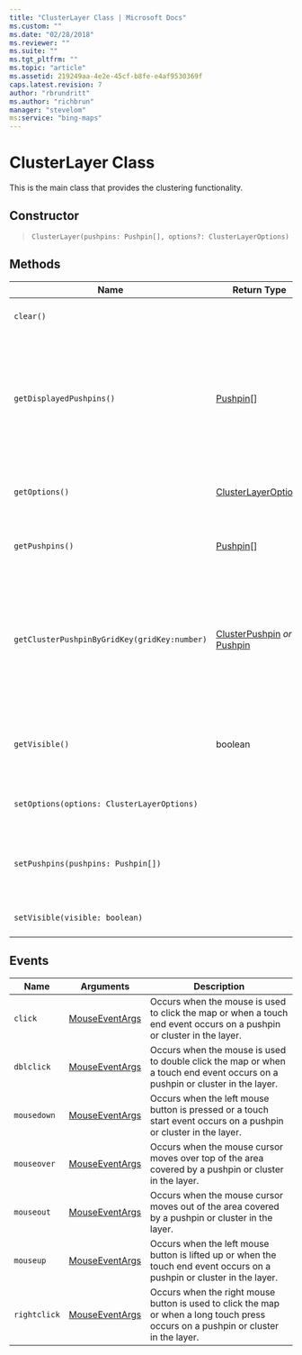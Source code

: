 ```yaml
---
title: "ClusterLayer Class | Microsoft Docs"
ms.custom: ""
ms.date: "02/28/2018"
ms.reviewer: ""
ms.suite: ""
ms.tgt_pltfrm: ""
ms.topic: "article"
ms.assetid: 219249aa-4e2e-45cf-b8fe-e4af9530369f
caps.latest.revision: 7
author: "rbrundritt"
ms.author: "richbrun"
manager: "stevelom"
ms:service: "bing-maps"
---
```

# ClusterLayer Class
This is the main class that provides the clustering functionality.

## Constructor

> `ClusterLayer(pushpins: Pushpin[], options?: ClusterLayerOptions)`

## Methods

Name                                          | Return Type          | Description
--------------------------------------------- | -------------------- | --------------------------------
`clear()`                                     |                      | Clears all the data in the cluster layer.
`getDisplayedPushpins()`                      | [Pushpin](../v8-web-control/pushpin-class.md)[]            | Gets the pushpins that are in the current map view. If clustering is disabled, all pushpins in the clustering layer are returned.
`getOptions()`                                  | [ClusterLayerOptions](../v8-web-control/clusterlayeroptions-object.md)  | Gets the current options used by the cluster layer.
`getPushpins()`                               | [Pushpin](../v8-web-control/pushpin-class.md)[]            | Gets all pushpins that are in the layers.
`getClusterPushpinByGridKey(gridKey:number)`  | [ClusterPushpin](../v8-web-control/clusterpushpin-class.md) _or_ [Pushpin](../v8-web-control/pushpin-class.md) | Gets the pushpin in the specified cluster grid cell which can be either a ClusterPushpin if there are multiple pushpins in a cell or a single Pushpin.
`getVisible()` | boolean | Returns a boolean indicating if the cluster layer is visible or not. 
`setOptions(options: ClusterLayerOptions)`    |                      | Sets the clustering options to use in the layer.
`setPushpins(pushpins: Pushpin[])`            |                      | Sets the array of pushpins that are used in the clustering layer.
`setVisible(visible: boolean)` |  | Sets the visibility of the cluster layer.

## Events ##


| Name   | Arguments    | Description   |
|--------|--------------|---------------|
| `click`      | [MouseEventArgs](../v8-web-control/mouseeventargs-object.md) | Occurs when the mouse is used to click the map or when a touch end event occurs on a pushpin or cluster in the layer.               |
| `dblclick` | [MouseEventArgs](../v8-web-control/mouseeventargs-object.md)| Occurs when the mouse is used to double click the map or when a touch end event occurs on a pushpin or cluster in the layer. |
| `mousedown`  | [MouseEventArgs](../v8-web-control/mouseeventargs-object.md) | Occurs when the left mouse button is pressed or a touch start event occurs on a pushpin or cluster in the layer.                    |
| `mouseover`  | [MouseEventArgs](../v8-web-control/mouseeventargs-object.md) | Occurs when the mouse cursor moves over top of the area covered by a pushpin or cluster in the layer.                               |
| `mouseout`   | [MouseEventArgs](../v8-web-control/mouseeventargs-object.md) | Occurs when the mouse cursor moves out of the area covered by a pushpin or cluster in the layer.                                    |
| `mouseup`    | [MouseEventArgs](../v8-web-control/mouseeventargs-object.md) | Occurs when the left mouse button is lifted up or when the touch end event occurs on a pushpin or cluster  in the layer.             |
| `rightclick` | [MouseEventArgs](../v8-web-control/mouseeventargs-object.md) | Occurs when the right mouse button is used to click the map or when a long touch press occurs on a pushpin or cluster in the layer. |
